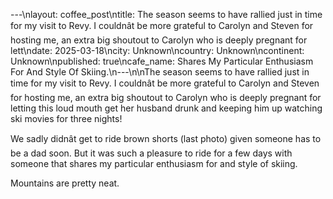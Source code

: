 ---\nlayout: coffee_post\ntitle: The season seems to have rallied just in time for my visit to Revy. I couldnât be more grateful to Carolyn and Steven for hosting me, an extra big shoutout to Carolyn who is deeply pregnant for lett\ndate: 2025-03-18\ncity: Unknown\ncountry: Unknown\ncontinent: Unknown\npublished: true\ncafe_name: Shares My Particular Enthusiasm For And Style Of Skiing.\n---\n\nThe season seems to have rallied just in time for my visit to Revy. I couldnât be more grateful to Carolyn and Steven for hosting me, an extra big shoutout to Carolyn who is deeply pregnant for letting this loud mouth get her husband drunk and keeping him up watching ski movies for three nights!

We sadly didnât get to ride brown shorts (last photo) given someone has to be a dad soon. But it was such a pleasure to ride for a few days with someone that shares my particular enthusiasm for and style of skiing.

Mountains are pretty neat.